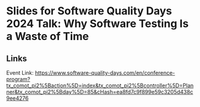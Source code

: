 # Slides for Software Quality Days 2024 Talk: Why Software Testing Is a Waste of Time

## Links

Event Link: https://www.software-quality-days.com/en/conference-program?tx_comot_pi2%5Baction%5D=index&tx_comot_pi2%5Bcontroller%5D=Planner&tx_comot_pi2%5Bday%5D=85&cHash=ea8fd7c9f899e59c3205d438c9ee4276